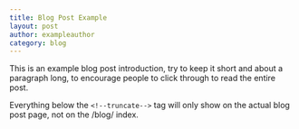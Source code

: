 ```yaml
---
title: Blog Post Example
layout: post
author: exampleauthor
category: blog
---
```


This is an example blog post introduction, try to keep it short and about a paragraph long, to encourage people to click through to read the entire post. 

<!--truncate-->

Everything below the `<!--truncate-->` tag will only show on the actual blog post page, not on the /blog/ index.
